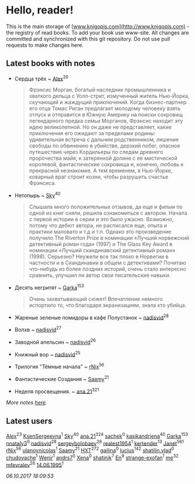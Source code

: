 # Hello, reader!
This is the main storage of [www.knigopis.com](http://www.knigopis.com) - the registry of read books.
To add your book use www-site. All changes are committed and synchronized with this git repository.
Do not use pull requests to make changes here.


## Latest books with notes
* Сердца трёх ~ [Alex](users/106/106644083867140961454-google)<sup>20</sup>
    > Фрэнсис Морган, богатый наследник промышленника и хваткого дельца с Уолл-стрит, измученный житель Нью-Йорка, скучающий и жаждущий приключений. Когда бизнес-партнер его отца Томас Риган предлагает молодому человеку взять отпуск и отправится в Южную Америку на поиски сокровищ легендарного предка семьи Морганов, Фрэнсис находит эту идею великолепной.
    > Но он даже не представляет, какие приключения его ожидают за пределами родины: удивительная встреча с дальним родственником, лишение свободы по обвинению в убийстве, дерзкий побег, опасное путешествие через Кордильеры по следам древнего пророчества майя, к затерянной долине с ее мистической королевой, фантастические сокровища и, конечно, любовь к прекрасной незнакомке.
    > А тем временем, в Нью-Йорке, коварный враг строит козни, чтобы разрушить счастье Фрэнсиса.

* Нетопырь ~ [Sky](users/118/118049897850017649660-google)<sup>40</sup>
    > Слышала много положительных отзывов, да еще и фильм по одной из книг сняли, решила ознакомиться с автором. Начала с первой истории в серии и это было ужасно. Возможно, потому что дебют автора, не расписался еще, опыта и практики маловато и т.д и т.п. Однако это произведение получило The Riverton Prize в номинации «Лучший норвежский детективный роман года» (1997) и The Glass Key Award в номинации «Лучший скандинавский детективный роман» (1998). Серьезно? Неужели все так плохо в Норвегии в частности и в Скандинавии в общем с детективами? Почитаю что-нибудь из более поздних историй, очень стало интересно сравнить, улучшил ли автор свои писательские навыки.

* Десять негритят ~ [Garka](users/115/115753719718250012620-google)<sup>153</sup>
    > Очень захватывающий сюжет! Впечатление немного испортило то, что благодаря экранизациям, знала кто убийца.

* Жареные зеленые помидоры в кафе Полустанок ~ [nadisvid](users/113/1138852626183846-facebook)<sup>28</sup>

* Волхв ~ [nadisvid](users/113/1138852626183846-facebook)<sup>27</sup>

* Заводной апельсин ~ [nadisvid](users/113/1138852626183846-facebook)<sup>26</sup>

* Книжный вор ~ [nadisvid](users/113/1138852626183846-facebook)<sup>25</sup>

* Трилогия "Тёмные начала" ~ [rNix](users/115/115622071-twitter)<sup>56</sup>

* Фантастические Создания ~ [Saamy](users/115/115226508-vkontakte)<sup>21</sup>

* Неделя просвещения. ~ [ana.21](users/107/107655526900000657481-google)<sup>321</sup>


_More notes [here](latest_books_with_notes.md)._


## Latest users
[Alex](users/106/106644083867140961454-google)<sup>23</sup> 
[KsenSergeevna](users/563/56332-vkontakte)<sup>1</sup> 
[Sky](users/118/118049897850017649660-google)<sup>40</sup> 
[ana.21](users/107/107655526900000657481-google)<sup>324</sup> 
[sachek](users/102/10214634850368705-facebook)<sup>0</sup> 
[kasikandriena](users/152/152488954-vkontakte)<sup>40</sup> 
[Garka](users/115/115753719718250012620-google)<sup>153</sup> 
[nnataly3](users/105/105530547016444143560-google)<sup>0</sup> 
[nadisvid](users/113/1138852626183846-facebook)<sup>28</sup> 
[sergeybolobaev](users/379/37918255-vkontakte)<sup>28</sup> 
[realest1954](users/439/439398-vkontakte)<sup>1</sup> 
[kertender](users/228/228182315-vkontakte)<sup>13</sup> 
[Janet](users/108/108113656204404967440-google)<sup>561</sup> 
[rNix](users/115/115622071-twitter)<sup>56</sup> 
[ulanovnicolas](users/108/10879683-vkontakte)<sup>1</sup> 
[Saamy](users/115/115226508-vkontakte)<sup>21</sup> 
[HXT](users/100/100002563462782-facebook)<sup>272</sup> 
[gailina](users/128/12816075-vkontakte)<sup>0</sup> 
[lucius](users/838/83820536-yandex)<sup>142</sup> 
[shatilin.vlad](users/962/96248564-vkontakte)<sup>0</sup> 
[chudovache](users/167/16769871-vkontakte)<sup>1</sup> 
[Wenir](users/116/116733625041341449770-google)<sup>1</sup> 
[andrs7](users/165/16532414-vkontakte)<sup>0</sup> 
[Xena](users/111/111414612870924829673-google)<sup>0</sup> 
[shatinik](users/386/38632470-vkontakte)<sup>7</sup> 
[En](users/333/333646551-vkontakte)<sup>9</sup> 
[strange-exofan](users/508/508657584-yandex)<sup>1</sup> 
[me](users/381/381417697-yandex)<sup>32</sup> 
[mfevralev](users/140/140966150-vkontakte)<sup>26</sup> 
[14.06.1995](users/811/81151472-vkontakte)<sup>1</sup> 


_06.10.2017 18:09:53_
